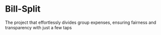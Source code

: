 # Bill-Split
 The project that effortlessly divides group expenses, ensuring fairness and transparency with just a few taps

